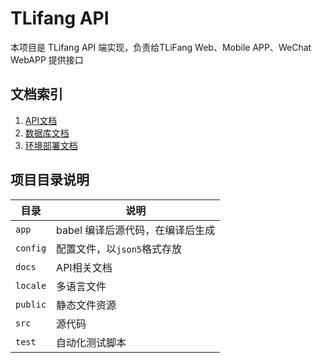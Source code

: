 # TLifang API

本项目是 TLifang API 端实现，负责给TLiFang Web、Mobile APP、WeChat WebAPP 提供接口

## 文档索引

1. [API文档](docs/api/index.md)
1. [数据库文档](docs/database/collections.md)
2. [环境部署文档](docs/deployment.md)

## 项目目录说明

| 目录 | 说明 |
| ---- | ---- |
| `app`  | babel 编译后源代码，在编译后生成 |
| `config`  | 配置文件，以`json5`格式存放 |
| `docs` | API相关文档 |
| `locale` | 多语言文件 |
| `public` | 静态文件资源 |
| `src`  | 源代码 |
| `test` | 自动化测试脚本 |
